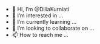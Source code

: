 - 👋 Hi, I’m @DiliaKurniati
- 👀 I’m interested in ...
- 🌱 I’m currently learning ...
- 💞️ I’m looking to collaborate on ...
- 📫 How to reach me ...

<!---
DiliaKurniati/DiliaKurniati is a ✨ special ✨ repository because its `README.md` (this file) appears on your GitHub profile.
You can click the Preview link to take a look at your changes.
--->
